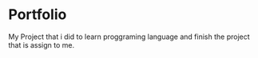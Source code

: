 # Portfolio
My Project that i did to learn proggraming language and finish the project that is assign to me.
